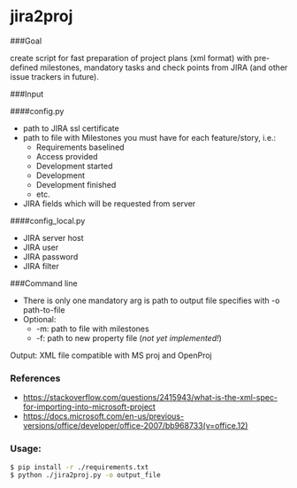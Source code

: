 ﻿jira2proj
========================================================================

###Goal 

create script for fast preparation of project plans (xml format) with pre-defined milestones, mandatory tasks and 
check points from JIRA (and other issue trackers in future).

###Input

####config.py

- path to JIRA ssl certificate
- path to file with Milestones you must have for each feature/story, i.e.:
  * Requirements baselined
  * Access provided
  * Development started
  * Development
  * Development finished
  * etc.
- JIRA fields which will be requested from server

####config_local.py

- JIRA server host
- JIRA user
- JIRA password
- JIRA filter

###Command line

- There is only one mandatory arg is path to output file specifies with -o path-to-file
- Optional:
  * -m: path to file with milestones
  * -f: path to new property file (*not yet implemented!*)

Output: XML file compatible with MS proj and OpenProj

### References

 - https://stackoverflow.com/questions/2415943/what-is-the-xml-spec-for-importing-into-microsoft-project
 - https://docs.microsoft.com/en-us/previous-versions/office/developer/office-2007/bb968733(v=office.12)

### Usage:

```bash
$ pip install -r ./requirements.txt
$ python ./jira2proj.py -o output_file
```

